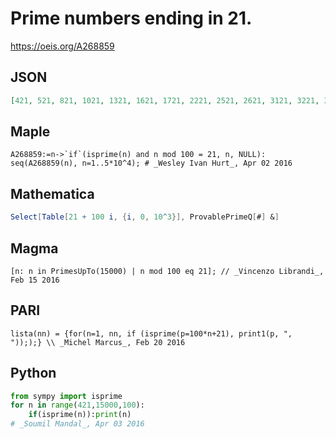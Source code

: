 # Prime numbers ending in 21\.
https://oeis.org/A268859
## JSON
```JSON
[421, 521, 821, 1021, 1321, 1621, 1721, 2221, 2521, 2621, 3121, 3221, 3821, 4021, 4421, 4621, 4721, 5021, 5521, 5821, 6121, 6221, 6421, 6521, 7121, 7321, 7621, 8221, 8521, 8821, 9221, 9421, 9521, 9721, 10321, 11321, 11621, 11821, 12421, 12721, 12821, 13121]
```
## Maple
```Maple
A268859:=n->`if`(isprime(n) and n mod 100 = 21, n, NULL): seq(A268859(n), n=1..5*10^4); # _Wesley Ivan Hurt_, Apr 02 2016
```
## Mathematica
```Mathematica
Select[Table[21 + 100 i, {i, 0, 10^3}], ProvablePrimeQ[#] &]
```
## Magma
```Magma
[n: n in PrimesUpTo(15000) | n mod 100 eq 21]; // _Vincenzo Librandi_, Feb 15 2016
```
## PARI
```PARI
lista(nn) = {for(n=1, nn, if (isprime(p=100*n+21), print1(p, ", ")););} \\ _Michel Marcus_, Feb 20 2016
```
## Python
```Python
from sympy import isprime
for n in range(421,15000,100):
    if(isprime(n)):print(n)
# _Soumil Mandal_, Apr 03 2016
```

